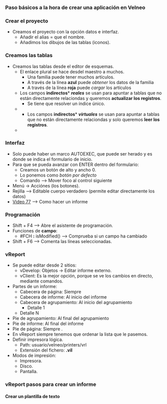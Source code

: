 


### Paso básicos a la hora de crear una aplicación en Velneo
### Crear el proyecto
* Creamos el proyecto con la opción datos e interfaz.
  * Añadir el alias = que el nombre.
  * Añadimos los dibujos de las tablas (iconos).
 
### Creamos las tablas
* Creamos las tablas desde el editor de esquemas.
  *  El enlace plural se hace desdel maestro a muchos.
     * Una familia puede tener muchos artículos.
     * A través de la línea **azul** puede *obtener* los datos de la familia
     *  A través de la línea **roja** puede *cargar* los artículos
   * Los campos **indirectos*** ***reales*** se usan para apuntar a tablas que no están directamente relaciondas y queremos **actualizar los registros**.
     * Se tiene que resolver un índice único.  
   * * Los campos **indirectos*** ***virtuales*** se usan para apuntar a tablas que no están directamente relaciondas y solo queremos **leer los registros**. 
   * 
### Interfaz
* Solo puede haber un marco AUTOEXEC, que puede ser herado y es donde se indica el formulario de inicio.
* Para que se pueda avanzar con ENTER dentro del formulario:
   *  Creamos un botón de alto y ancho 0.
   *  Lo ponemos como *botón por defecto*
   *  Comando --> Mover foco al control siguiente
 * Menú -> Acciónes (los botones).  
 * Rejilla --> Editable cuerpo verdadero (permite editar directamente los datos)
 * [Video 77](https://www.youtube.com/watch?v=-1NGm5foTdo&list=PL-bVpgNOlmioFuAHHTmRlXX2dlof9w_tY&index=77) --> Como hacer un informe 
   
### Programación 
   * Shift + F4 --> Abre el asistente de programación.
   * Funciones de **campo**:
     *  #FCH **:** isModified() --> Comprueba si un campo ha cambiado
   * Shift + F6 --> Comenta las líneas seleccionadas.
   
### vReport
* Se puede editar desde 2 sitios:
  * vDevelop: Objetos -> Editar informe externo.
  * vClient: Es la mejor opción, porque se ve los cambios en directo, mediante comandos.
* Partes de un informe:
   *  Cabecera de página: Siempre
   *  Cabecera de informe: Al inicio del informe
   *  Cabecera de agrupamiento: Al inicio del agrupamiento
       * Detalle 1
	* Detalle N
* Pie de agrupamiento: Al final del agrupamiento
* Pie de informe: Al final del informe
* Pie de página: Siempre .
* En vReport siempre tenemos que ordenar la lista que le pasemos. 
* Definir impresora lógica.
   *  Path: usuario/velneo/printers/vrl
    * Extensión del fichero: **.vil**
 *  Modos de impresión:
     * Impresora.
     * Disco.
     * Pantalla. 
### vReport pasos para crear un informe
#### Crear un plantilla de texto
<!--stackedit_data:
eyJoaXN0b3J5IjpbLTY0MzM5MTkwMywtMTUxMTQ3ODcyMywtMj
g4MTc2MDUzLC03ODQ4MzYzMiwxNTA4ODQxMTg0LDk0NjAyNTI4
MywtMTc3NTQ5ODgzOCwtOTgyMjA0Mjg2LC0yMjY5ODA1MzUsOT
MxMDc3MTc3LDU1NzIxMDQzNCwxODIyMDY3MzU1LDE5NTI3MTg3
OTYsLTExMjM0NDM5NTQsNTY4OTczMDg4LDgzMDExOTMxOCwxND
gwNDgzMTg2LDQwNTg0MDc4NiwxMTI3OTU2ODMyXX0=
-->